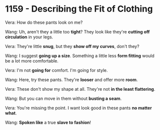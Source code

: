 # 1159 - Describing the Fit of Clothing

Vera: How do these pants look on me?

Wang: Uh, aren't they a little too **tight**? They look like they're **cutting off circulation** in your legs.

Vera: They're little **snug**, but they **show off my curves**, don't they?

Wang: I suggest **going up a size**. Something a little less **form fitting** would be a lot more comfortable.

Vera: I'm not **going for** comfort. I'm going for style.

Wang: Here, try these pants. They're **looser** and offer more **room**.

Vera: These don't show my shape at all. They're not **in the least flattering**.

Wang: But you can move in them without **busting a seam**.

Vera: You're missing the point. I want look good in these pants **no matter what**.

Wang: **Spoken like** a true **slave to fashion**!
